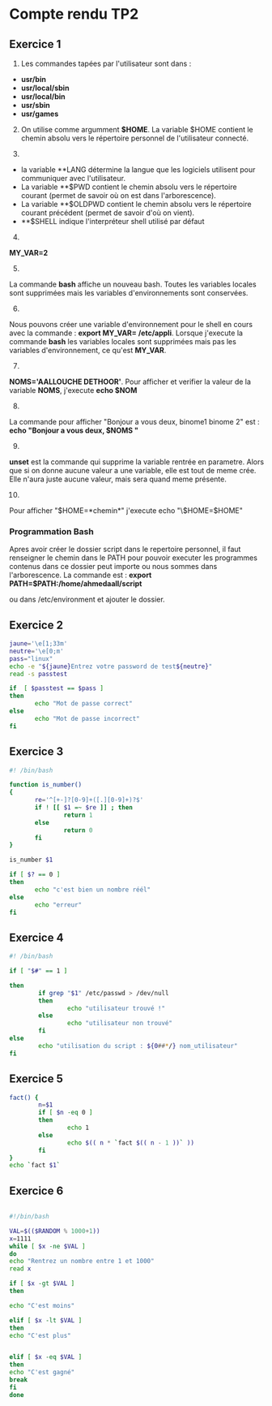 # Compte rendu TP2

## Exercice 1

1. Les commandes tapées par l'utilisateur sont dans :  
  * **usr/bin**
  * **usr/local/sbin**
  * **usr/local/bin**
  * **usr/sbin**
  * **usr/games**
  
 2. On utilise comme argumment **$HOME**. La variable $HOME contient le chemin absolu vers le répertoire personnel de l'utilisateur connecté.
 
 3.  
* la variable **LANG  détermine la langue que les logiciels utilisent pour communiquer avec l'utilisateur. 
 * La variable **$PWD contient le chemin absolu vers le répertoire courant (permet de savoir où on est dans l'arborescence).
 * La variable **$OLDPWD contient le chemin absolu vers le répertoire courant précédent (permet de savoir d'où on vient).
 * **$SHELL indique l'interpréteur shell utilisé par défaut
 
 4. 
 **MY_VAR=2**
 
 5. 
 La commande **bash** affiche un nouveau bash. Toutes les variables locales sont supprimées mais les variables d'environnements sont conservées.
 
 6.
 Nous pouvons  créer une variable d'environnement pour le shell en cours avec la commande : **export MY_VAR= /etc/appli**. Lorsque j'execute la commande **bash** les variables locales sont supprimées mais pas les variables d'environnement, ce qu'est **MY_VAR**.
 
 7.
 **NOMS='AALLOUCHE DETHOOR'**. Pour afficher et verifier la valeur de la variable **NOMS**, j'execute **echo $NOM** 
 
8.
La commande pour afficher "Bonjour a vous deux, binome1 binome 2" est : **echo "Bonjour a vous deux, $NOMS "**

9. 
**unset** est la commande qui supprime la variable rentrée en parametre. Alors que si on donne aucune valeur a une variable, elle est tout de meme crée. Elle n'aura juste aucune valeur, mais sera quand meme présente.

10.
Pour afficher "$HOME=*chemin*" j'execute echo "\$HOME=$HOME"

### Programmation Bash ###
Apres avoir créer le dossier script dans le repertoire personnel, il faut renseigner le chemin dans le PATH pour pouvoir executer les programmes contenus dans ce dossier peut importe ou nous sommes dans l'arborescence. La commande est : **export PATH=$PATH:/home/ahmedaall/script**

ou dans /etc/environment et ajouter le dossier.
 

 ## Exercice 2
 
 ```bash
 jaune='\e[1;33m'
neutre='\e[0;m'
pass="linux"
echo -e "${jaune}Entrez votre password de test${neutre}"
read -s passtest

if  [ $passtest == $pass ]
then
        echo "Mot de passe correct"
else
        echo "Mot de passe incorrect"
fi
 
 ```
 
 ## Exercice 3
 
 ```bash
 #! /bin/bash

function is_number()
{
        re='^[+-]?[0-9]+([.][0-9]+)?$'
        if ! [[ $1 =~ $re ]] ; then
                return 1
        else
                return 0
        fi
}

is_number $1

if [ $? == 0 ]
then
        echo "c'est bien un nombre réél"
else
        echo "erreur"
fi
 ```

## Exercice 4


```bash 
#! /bin/bash

if [ "$#" == 1 ]

then
        if grep "$1" /etc/passwd > /dev/null
        then
                echo "utilisateur trouvé !"
        else
                echo "utilisateur non trouvé"
        fi
else
        echo "utilisation du script : ${0##*/} nom_utilisateur"
fi
```

## Exercice 5
```bash
fact() { 
        n=$1 
        if [ $n -eq 0 ] 
        then 
                echo 1 
        else 
                echo $(( n * `fact $(( n - 1 ))` )) 
        fi 
} 
echo `fact $1`

```


## Exercice 6
```bash

#!/bin/bash

VAL=$(($RANDOM % 1000+1))
x=1111
while [ $x -ne $VAL ]
do
echo "Rentrez un nombre entre 1 et 1000"
read x

if [ $x -gt $VAL ]
then 

echo "C'est moins"

elif [ $x -lt $VAL ]
then
echo "C'est plus"


elif [ $x -eq $VAL ]
then
echo "C'est gagné"
break
fi 
done


```

